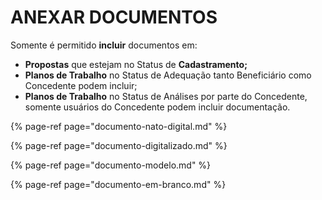 # ANEXAR DOCUMENTOS

Somente é permitido **incluir** documentos em: 

* **Propostas** que estejam no Status de **Cadastramento;**
* **Planos de Trabalho** no Status de Adequação tanto Beneficiário como Concedente podem incluir;
* **Planos de Trabalho** no Status de Análises por parte do Concedente, somente usuários do Concedente podem incluir documentação.

{% page-ref page="documento-nato-digital.md" %}

{% page-ref page="documento-digitalizado.md" %}

{% page-ref page="documento-modelo.md" %}

{% page-ref page="documento-em-branco.md" %}



